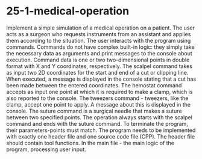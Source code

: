 # 25-1-medical-operation

Implement a simple simulation of a medical operation on a patient.
The user acts as a surgeon who requests instruments from an assistant and applies them according to the situation.
The user interacts with the program using commands.
Commands do not have complex built-in logic: they simply take the necessary data as arguments and print messages to the console about execution.
Command data is one or two two-dimensional points in double format with X and Y coordinates, respectively.
The scalpel command takes as input two 2D coordinates for the start and end of a cut or clipping line.
When executed, a message is displayed in the console stating that a cut has been made between the entered coordinates.
The hemostat command accepts as input one point at which it is required to make a clamp, which is also reported to the console.
The tweezers command - tweezers, like the clamp, accept one point to apply.
A message about this is displayed in the console.
The suture command is a surgical needle that makes a suture between two specified points.
The operation always starts with the scalpel command and ends with the suture command.
To terminate the program, their parameters-points must match.
The program needs to be implemented with exactly one header file and one source code file (CPP).
The header file should contain tool functions.
In the main file - the main logic of the program, processing user input.

